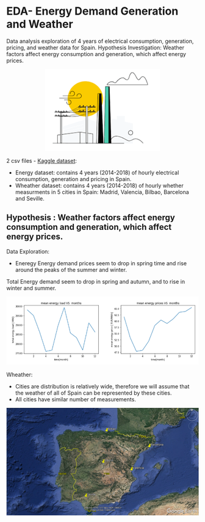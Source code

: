 # EDA- Energy Demand Generation and Weather 
Data analysis exploration of 4 years of electrical consumption, generation, pricing, and weather data for Spain.  Hypothesis Investigation: Weather factors affect energy consumption and generation, which affect energy prices. 


<p align="center">
  <img src="pictures/image2.png" width="300"/>
</p>


2 csv files - [Kaggle dataset](https://www.kaggle.com/datasets/nicholasjhana/energy-consumption-generation-prices-and-weather?select=weather_features.csv):
- Energy dataset:   contains 4 years (2014-2018) of hourly electrical consumption, generation and pricing in Spain.
- Wheather dataset: contains 4 years (2014-2018) of hourly whether measurments in 5 cities in Spain: Madrid, Valencia, Bilbao, Barcelona and Seville.

## Hypothesis : Weather factors affect energy consumption and generation, which affect energy prices.


Data Exploration:

- Eneregy
Energy demand prices seem to drop in spring time and rise around the peaks of the summer and winter.

Total Energy demand seem to drop in spring and autumn, and to rise in winter and summer.
<p align="center">
  <img src="pictures/image4.png" width="600"/>
</p>
<p align="center">

Wheather: 
- Cities are distribution is relatively wide, therefore we will assume that the weather of all of Spain can be represented by these cities.
- All cities have similar number of measurements.
<p align="center">
  <img src="pictures/image3.png" width="600"/>
</p>
<p align="center">



